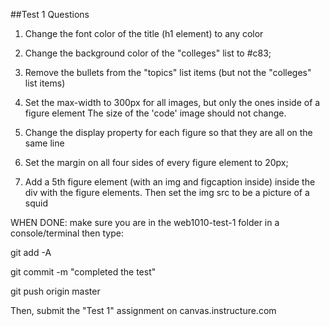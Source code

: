 ##Test 1 Questions

1. Change the font color of the title (h1 element) to any color

2. Change the background color of the "colleges" list to #c83;

3. Remove the bullets from the "topics" list items (but not the "colleges" list items)

4. Set the max-width to 300px for all images, but only the ones inside of a figure element
The size of the 'code' image should not change.

5. Change the display property for each figure so that they are all on the same line

6. Set the margin on all four sides of every figure element to 20px;

7. Add a 5th figure element (with an img and figcaption inside) inside the
div with the figure elements. Then set the img src to be a picture of a squid


WHEN DONE:
make sure you are in the web1010-test-1 folder in a console/terminal then type:

git add -A

git commit -m "completed the test"

git push origin master

Then, submit the "Test 1" assignment on canvas.instructure.com
